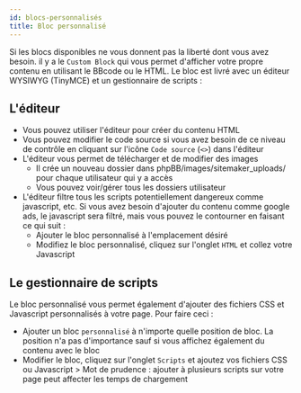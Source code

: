 ```yaml
---
id: blocs-personnalisés
title: Bloc personnalisé
---
```


Si les blocs disponibles ne vous donnent pas la liberté dont vous avez besoin. il y a le `Custom Block` qui vous permet d'afficher votre propre contenu en utilisant le BBcode ou le HTML. Le bloc est livré avec un éditeur WYSIWYG (TinyMCE) et un gestionnaire de scripts :

## L'éditeur

- Vous pouvez utiliser l'éditeur pour créer du contenu HTML
- Vous pouvez modifier le code source si vous avez besoin de ce niveau de contrôle en cliquant sur l'icône `Code source` (`<>`) dans l'éditeur
- L'éditeur vous permet de télécharger et de modifier des images 
    - Il crée un nouveau dossier dans phpBB/images/sitemaker_uploads/ pour chaque utilisateur qui y a accès
    - Vous pouvez voir/gérer tous les dossiers utilisateur
- L'éditeur filtre tous les scripts potentiellement dangereux comme javascript, etc. Si vous avez besoin d'ajouter du contenu comme google ads, le javascript sera filtré, mais vous pouvez le contourner en faisant ce qui suit : 
    - Ajouter le bloc personnalisé à l'emplacement désiré
    - Modifiez le bloc personnalisé, cliquez sur l'onglet `HTML` et collez votre Javascript

## Le gestionnaire de scripts

Le bloc personnalisé vous permet également d'ajouter des fichiers CSS et Javascript personnalisés à votre page. Pour faire ceci :

- Ajouter un bloc `personnalisé` à n'importe quelle position de bloc. La position n'a pas d'importance sauf si vous affichez également du contenu avec le bloc
- Modifier le bloc, cliquez sur l'onglet `Scripts` et ajoutez vos fichiers CSS ou Javascript > Mot de prudence : ajouter à plusieurs scripts sur votre page peut affecter les temps de chargement